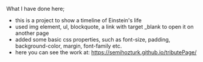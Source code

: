 What I have done here;
* this is a project to show a timeline of Einstein's life
* used img element, ul, blockquote, a link with target _blank to open it on another page
* added some basic css properties, such as font-size, padding, background-color, margin, font-family etc.
* here you can see the work at: https://semihozturk.github.io/tributePage/
